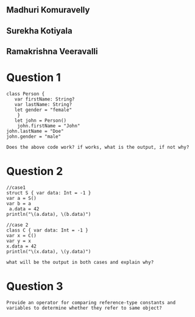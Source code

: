 ## Madhuri Komuravelly
## Surekha Kotiyala
## Ramakrishna Veeravalli

# Question 1
```
class Person {
   var firstName: String?
   var lastName: String?
   let gender = "female"
	}
   let john = Person()
 	john.firstName = "John"
john.lastName = "Doe"
john.gender = "male"

Does the above code work? if works, what is the output, if not why?
```
# Question 2  
```
//case1
struct S { var data: Int = -1 }
var a = S() 
var b = a						
 a.data = 42						
println("\(a.data), \(b.data)")
	
//case 2
class C { var data: Int = -1 } 
var x = C() 
var y = x						
x.data = 42					
println("\(x.data), \(y.data)")	

what will be the output in both cases and explain why?
```


# Question 3 
```
Provide an operator for comparing reference-type constants and variables to determine whether they refer to same object?
```
